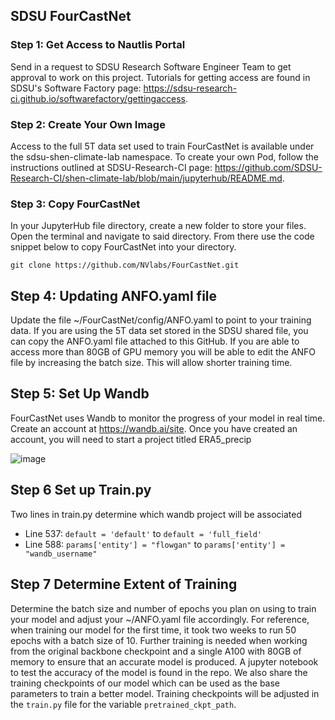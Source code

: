 ## SDSU FourCastNet 

### Step 1: Get Access to Nautlis Portal

Send in a request to SDSU Research Software Engineer Team to get approval to work on this project. Tutorials for getting access are found in SDSU's Software Factory page: https://sdsu-research-ci.github.io/softwarefactory/gettingaccess.

### Step 2: Create Your Own Image 

Access to the full 5T data set used to train FourCastNet is available under the sdsu-shen-climate-lab namespace. To create your own Pod, follow the instructions outlined at SDSU-Research-CI page: https://github.com/SDSU-Research-CI/shen-climate-lab/blob/main/jupyterhub/README.md.

### Step 3: Copy FourCastNet 

In your JupyterHub file directory, create a new folder to store your files. Open the terminal and navigate to said directory. From there use the code snippet below to copy FourCastNet into your directory. 
```
git clone https://github.com/NVlabs/FourCastNet.git
```

## Step 4: Updating ANFO.yaml file 

Update the file ~/FourCastNet/config/ANFO.yaml to point to your training data. If you are using the 5T data set stored in the SDSU shared file, you can copy the ANFO.yaml file attached to this GitHub. If you are able to access more than 80GB of GPU memory you will be able to edit the ANFO file by increasing the batch size. This will allow shorter training time.

## Step 5: Set Up Wandb 

FourCastNet uses Wandb to monitor the progress of your model in real time. Create an account at https://wandb.ai/site. Once you have created an account, you will need to start a project titled ERA5_precip 

![image](https://github.com/abramburrows/FourCastNet-with-JuypterLabs/assets/147460119/cbbf648c-e1d4-47f5-9098-630b2965d939)

## Step 6 Set up Train.py 

Two lines in train.py determine which wandb project will be associated
- Line 537: ``` default = 'default' ``` to  ``` default = 'full_field' ```
- Line 588: ``` params['entity'] = "flowgan" ``` to ``` params['entity'] = "wandb_username" ```

## Step 7 Determine Extent of Training 

Determine the batch size and number of epochs you plan on using to train your model and adjust your ~/ANFO.yaml file accordingly. For reference, when training our model for the first time, it took two weeks to run 50 epochs with a batch size of 10. Further training is needed when working from the original backbone checkpoint and a single A100 with 80GB of memory to ensure that an accurate model is produced. A jupyter notebook to test the accuracy of the model is found in the repo. We also share the training checkpoints of our model which can be used as the base parameters to train a better model.
Training checkpoints will be adjusted in the ```train.py``` file for the variable ```pretrained_ckpt_path```.
